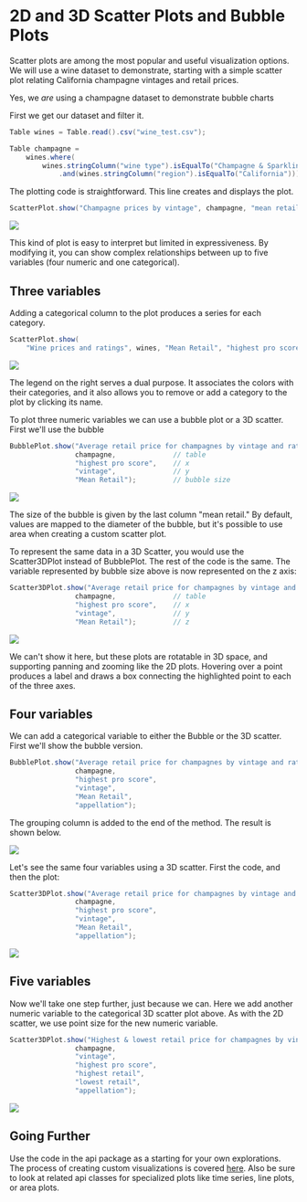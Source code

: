 # 2D and 3D Scatter Plots and Bubble Plots

Scatter plots are among the most popular and useful visualization options. We will use a wine dataset to demonstrate, starting with a simple scatter plot relating California champagne vintages and retail prices. 

Yes, we *are* using a champagne dataset to demonstrate bubble charts

First we get our dataset and filter it.

```java
Table wines = Table.read().csv("wine_test.csv");

Table champagne =
    wines.where(
    	wines.stringColumn("wine type").isEqualTo("Champagne & Sparkling")
    		.and(wines.stringColumn("region").isEqualTo("California")));
```

The plotting code is straightforward. This line creates and displays the plot.

```Java
ScatterPlot.show("Champagne prices by vintage", champagne, "mean retail", "vintage");
```

![](https://jtablesaw.github.io/tablesaw/userguide/images/eda/wine_simple_scatter.png)

This kind of plot is easy to interpret but limited in expressiveness. By modifying it, you can show complex relationships between up to five variables (four numeric and one categorical).

## Three variables

Adding a categorical column to the plot produces a series for each category.

```Java
ScatterPlot.show(
    "Wine prices and ratings", wines, "Mean Retail", "highest pro score", "wine type");
```

![](https://jtablesaw.github.io/tablesaw/userguide/images/eda/wine_category_scatter.png)

The legend on the right serves a dual purpose. It associates the colors with their categories, and it also allows you to remove or add a category to the plot by clicking its name. 

To plot three numeric variables we can use a bubble plot or a 3D scatter. First we'll use the bubble 

```Java
BubblePlot.show("Average retail price for champagnes by vintage and rating",
                champagne,				// table
                "highest pro score",  	// x
                "vintage", 				// y
                "Mean Retail"); 		// bubble size
```

![](https://jtablesaw.github.io/tablesaw/userguide/images/eda/wine_simple_bubble.png)

The size of the bubble is given by the last column "mean retail." By default, values are mapped to the diameter of the bubble, but it's possible to use area when creating a custom scatter plot.  

To represent the same data in a 3D Scatter, you would use the Scatter3DPlot instead of BubblePlot. The rest of the code is the same. The variable represented by bubble size above is now represented on the z axis:

```Java
Scatter3DPlot.show("Average retail price for champagnes by vintage and rating",
                champagne,				// table
                "highest pro score",  	// x
                "vintage", 				// y
                "Mean Retail"); 		// z 
```

![](https://jtablesaw.github.io/tablesaw/userguide/images/eda/wine_simple_3dScatter.png)

We can't show it here, but these plots are rotatable in 3D space, and supporting panning and zooming like the 2D plots. Hovering over a point produces a label and draws a box connecting the highlighted point to each of the three axes. 

## Four variables

We can add a categorical variable to either the Bubble or the 3D scatter. First we'll show the bubble version.

```Java
BubblePlot.show("Average retail price for champagnes by vintage and rating",
                champagne,
                "highest pro score",
                "vintage",
                "Mean Retail",
                "appellation");
```

The grouping column is added to the end of the method. The result is shown below.

![](https://jtablesaw.github.io/tablesaw/userguide/images/eda/wine_bubble_with_groups.png)

Let's see the same four variables using a 3D scatter. First the code, and then the plot:

```Java
Scatter3DPlot.show("Average retail price for champagnes by vintage and rating",
                champagne,
                "highest pro score",
                "vintage",
                "Mean Retail",
                "appellation");
```

![](https://jtablesaw.github.io/tablesaw/userguide/images/eda/wine_category_3dScatter.png)

## Five variables

Now we'll take one step further, just because we can.  Here we add another numeric variable to the categorical 3D scatter plot above. As with the 2D scatter, we use point size for the new numeric variable. 

```Java
Scatter3DPlot.show("Highest & lowest retail price for champagnes by vintage and rating",
                champagne,
                "vintage",
                "highest pro score",
                "highest retail",
                "lowest retail",
                "appellation");
```

![](https://jtablesaw.github.io/tablesaw/userguide/images/eda/wine_bubble_3d.png)

## Going Further

Use the code in the api package as a starting for your own explorations. The process of creating custom visualizations is covered [here](https://jtablesaw.github.io/tablesaw/userguide/Visualization_custom). Also be sure to look at related api classes for specialized plots like time series, line plots, or area plots. 